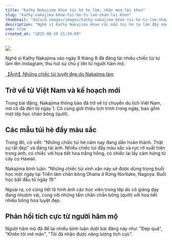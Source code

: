 ```yaml
---
title: "Kathy Nakajima khoe túi hè tự làm, nhận mưa lời khen"
slug: "kathy-nakajima-khoe-tui-he-tu-lam-nhan-loi-khen"
thumbnail: "data/6.images/images/kathy-nakajima-khoe-tui-he-tu-lam-nhan-loi-khen.webp"
description: "Nghệ sĩ Kathy Nakajima khoe các mẫu túi hè tự làm đầy màu sắc trên Instagram, nhận được nhiều lời khen ngợi từ người hâm mộ về thiết kế tinh xảo."
use: true
created_at: "2025-08-10 21:39:09"
---
```


![](/images/20250810-00010019-huffpost-000-1-view.webp)

Nghệ sĩ Kathy Nakajima vào ngày 9 tháng 8 đã đăng tải nhiều chiếc túi tự làm lên Instagram, thu hút sự chú ý lớn từ người hâm mộ.

[【Ảnh】Những chiếc túi tuyệt đẹp do Nakajima làm](https://www.huffingtonpost.jp/entry/story_jp_68982c1fe4b07a70fa087fb1?utm_hp_ref=yahoo)

## Trở về từ Việt Nam và kế hoạch mới

Trong bài đăng, Nakajima thông báo đã trở về từ chuyến du lịch Việt Nam, nơi cô đã đến từ ngày 1. Cô cũng giới thiệu lịch trình trong ngày, bao gồm một lớp học chần bông (quilt).

## Các mẫu túi hè đầy màu sắc

Trong đó, cô viết: "Những chiếc túi hè năm nay đang dần hoàn thành. Thật sự rất đẹp" và đăng tải ảnh. Nhiều chiếc túi đầy màu sắc và rực rỡ xuất hiện trong ảnh, có chiếc với họa tiết hoa trắng hồng, có chiếc lại lấy cảm hứng từ cây cọ Hawaii.

Nakajima bình luận: "Những chiếc túi xinh xắn này sẽ được dùng trong buổi học một ngày tại Triển lãm chần bông Ohana ở Rừng Noritake, Nagoya. Buổi học bắt đầu từ ngày 19."

Ngoài ra, cô cũng tiết lộ hình ảnh các học viên trong lớp do cô giảng dạy đang nhuộm vải, cùng với những tấm chăn chần bông (quilt) với họa tiết nhiều bông hoa tuyệt đẹp.

## Phản hồi tích cực từ người hâm mộ

Người hâm mộ đã để lại nhiều bình luận dưới bài đăng này như: "Đẹp quá", "Khiến tôi mê mẩn", "Tôi đã nhận được năng lượng tích cực".
